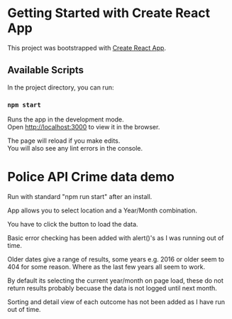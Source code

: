 # Getting Started with Create React App

This project was bootstrapped with [Create React App](https://github.com/facebook/create-react-app).

## Available Scripts

In the project directory, you can run:

### `npm start`

Runs the app in the development mode.\
Open [http://localhost:3000](http://localhost:3000) to view it in the browser.

The page will reload if you make edits.\
You will also see any lint errors in the console.

# Police API Crime data demo

Run with standard "npm run start" after an install.

App allows you to select location and a Year/Month combination.

You have to click the button to load the data.

Basic error checking has been added with alert()'s as I was running out of time.

Older dates give a range of results, some years e.g. 2016 or older seem to 404 for some reason. Where as the last few years all seem to work.

By default its selecting the current year/month on page load, these do not return results probably becuase the data is not logged until next month.

Sorting and detail view of each outcome has not been added as I have run out of time.